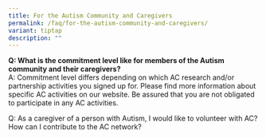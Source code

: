 ```yaml
---
title: For the Autism Community and Caregivers
permalink: /faq/for-the-autism-community-and-caregivers/
variant: tiptap
description: ""
---
```

<p><strong>Q: What is the commitment level like for members of the Autism community and their caregivers?</strong>
<br>A: Commitment level differs depending on which AC research and/or partnership
activities you signed up for. Please find more information about specific
AC activities on our website. Be assured that you are not obligated to
participate in any AC activities.</p>
<p>Q: As a caregiver of a person with Autism, I would like to volunteer with
AC? How can I contribute to the AC network?
<br>
</p>
